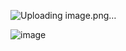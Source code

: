 ![Uploading image.png…]()

![image](https://github.com/gauravxlokhande/React-JS-Documentation/assets/119065314/3666faf2-e6fa-4c6b-af9d-7837399583f0)

